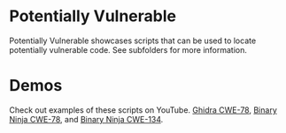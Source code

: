 # Potentially Vulnerable
Potentially Vulnerable showcases scripts that can be used to locate potentially vulnerable code. See subfolders for more information.

# Demos
Check out examples of these scripts on YouTube. [Ghidra CWE-78](https://www.youtube.com/watch?v=UVNeg7Vqytc&list=PLxgggb3Nxh7u5JZXeymCze5HUXQNXml6f), [Binary Ninja CWE-78](https://www.youtube.com/watch?v=F3uh8DuS0tE&list=PLxgggb3Nxh7u5JZXeymCze5HUXQNXml6f), and [Binary Ninja CWE-134](https://www.youtube.com/watch?v=Mylbm3MIiTU).
